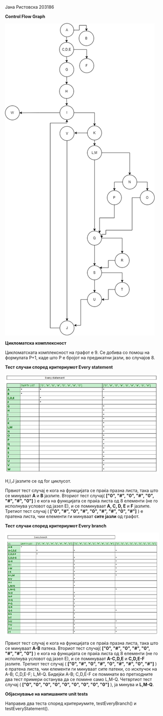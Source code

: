  Јана Ристовска 203186

**Control Flow Graph**

![](images/CFG_lab02_203186.png)

**Цикломатска комплексност**

Цикломатската комплексност на графот е 9. Се добива со помош на формулата P+1, каде што P е бројот на предикатни јазли, во случајов 8.

**Тест случаи според критериумот Every statement**

![](images/C0_si_lab2.jpg)

H,I,J јазлите се од for циклусот.

Првиот тест случај е кога на функцијата се праќа празна листа, така што се минуваат **А** и **В** јазлите. 
Вториот тест случај( **["0", "#", "0", "#", "0", "#", "#", "0"]** ) е кога на функцијата се праќа листа од 8 елементи (не го исполнува условот од јазел Е), и се поминуваат **А, C, D, E** и **F** јазлите. 
Третиот тест случај ( **["0", "#", "0", "#", "0", "#", "#", "0", "#"]**  ) е пратена листа, чии елементи ги минуваат **сите јазли** од графот. <br />
 

**Тест случаи според критериумот Every branch**

![](images/C1_si_lab2.jpg)

Првиот тест случај е кога на функцијата се праќа празна листа, така што се минуваат **А-B** патека. 
Вториот тест случај( **["0", "#", "0", "#", "0", "#", "#", "0"]** ) е кога на функцијата се праќа листа од 8 елементи (не го исполнува условот од јазел Е), и се поминуваат **А-C,D,E** и **C,D,E-F** јазлите. 
Третиот тест случај ( **["0", "#", "0", "#", "0", "#", "#", "0", "#"]**  ) е пратена листа, чии елементи ги минуваат сите патеки, со исклучок на A-B; C,D,E-F; L,M-Q. Бидејќи A-B; C,D,E-F се поминати во претходните два тест примери останува да се помине само L,M-Q. Четвртиот тест случај ( **["0", "0", "0", "0", "0", "0", "0", "0", "0"]**  ), ја минува и **L,M-Q**. <br />
 

**Објаснување на напишаните unit tests**

Направив два теста според критериумите, testEveryBranch() и testEveryStatement().
